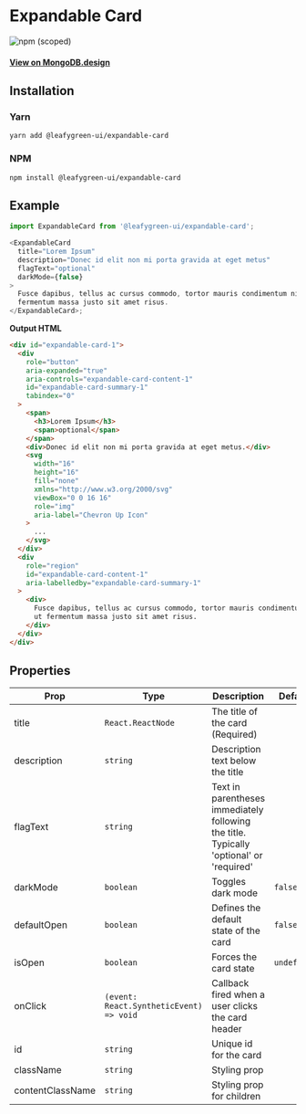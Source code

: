 # Expandable Card

![npm (scoped)](https://img.shields.io/npm/v/@leafygreen-ui/expandable-card.svg)

#### [View on MongoDB.design](https://www.mongodb.design/component/expandable-card/live-example/)

## Installation

### Yarn

```shell
yarn add @leafygreen-ui/expandable-card
```

### NPM

```shell
npm install @leafygreen-ui/expandable-card
```

## Example

```js
import ExpandableCard from '@leafygreen-ui/expandable-card';

<ExpandableCard
  title="Lorem Ipsum"
  description="Donec id elit non mi porta gravida at eget metus"
  flagText="optional"
  darkMode={false}
>
  Fusce dapibus, tellus ac cursus commodo, tortor mauris condimentum nibh, ut
  fermentum massa justo sit amet risus.
</ExpandableCard>;
```

**Output HTML**

```html
<div id="expandable-card-1">
  <div
    role="button"
    aria-expanded="true"
    aria-controls="expandable-card-content-1"
    id="expandable-card-summary-1"
    tabindex="0"
  >
    <span>
      <h3>Lorem Ipsum</h3>
      <span>optional</span>
    </span>
    <div>Donec id elit non mi porta gravida at eget metus.</div>
    <svg
      width="16"
      height="16"
      fill="none"
      xmlns="http://www.w3.org/2000/svg"
      viewBox="0 0 16 16"
      role="img"
      aria-label="Chevron Up Icon"
    >
      ...
    </svg>
  </div>
  <div
    role="region"
    id="expandable-card-content-1"
    aria-labelledby="expandable-card-summary-1"
  >
    <div>
      Fusce dapibus, tellus ac cursus commodo, tortor mauris condimentum nibh,
      ut fermentum massa justo sit amet risus.
    </div>
  </div>
</div>
```

## Properties

| Prop             | Type                                    | Description                                                                             | Default     |
| ---------------- | --------------------------------------- | --------------------------------------------------------------------------------------- | ----------- |
| title            | `React.ReactNode`                       | The title of the card (Required)                                                        |             |
| description      | `string`                                | Description text below the title                                                        |             |
| flagText         | `string`                                | Text in parentheses immediately following the title. Typically 'optional' or 'required' |             |
| darkMode         | `boolean`                               | Toggles dark mode                                                                       | `false`     |
| defaultOpen      | `boolean`                               | Defines the default state of the card                                                   | `false`     |
| isOpen           | `boolean`                               | Forces the card state                                                                   | `undefined` |
| onClick          | `(event: React.SyntheticEvent) => void` | Callback fired when a user clicks the card header                                       |             |
| id               | `string`                                | Unique id for the card                                                                  |             |
| className        | `string`                                | Styling prop                                                                            |             |
| contentClassName | `string`                                | Styling prop for children                                                               |             |
